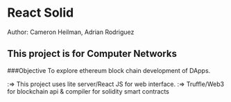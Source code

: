 # React Solid

Author: Cameron Heilman, Adrian Rodriguez

This project is for Computer Networks
------------------

###Objective
To explore ethereum block chain development of DApps.

:=> This project uses lite server/React JS for web interface. 
:=> Truffle/Web3 for blockchain api & compiler for solidity smart contracts
